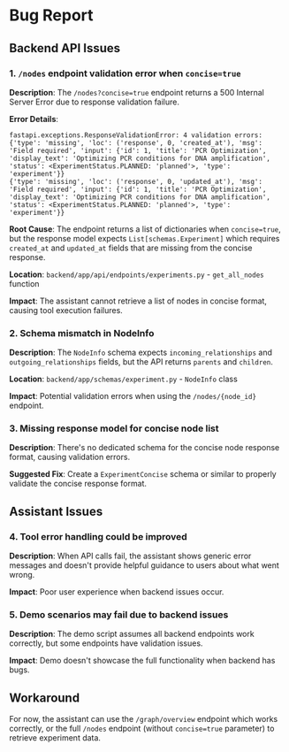 # Bug Report

## Backend API Issues

### 1. `/nodes` endpoint validation error when `concise=true`

**Description**: The `/nodes?concise=true` endpoint returns a 500 Internal Server Error due to response validation failure.

**Error Details**:
```
fastapi.exceptions.ResponseValidationError: 4 validation errors:
{'type': 'missing', 'loc': ('response', 0, 'created_at'), 'msg': 'Field required', 'input': {'id': 1, 'title': 'PCR Optimization', 'display_text': 'Optimizing PCR conditions for DNA amplification', 'status': <ExperimentStatus.PLANNED: 'planned'>, 'type': 'experiment'}}
{'type': 'missing', 'loc': ('response', 0, 'updated_at'), 'msg': 'Field required', 'input': {'id': 1, 'title': 'PCR Optimization', 'display_text': 'Optimizing PCR conditions for DNA amplification', 'status': <ExperimentStatus.PLANNED: 'planned'>, 'type': 'experiment'}}
```

**Root Cause**: The endpoint returns a list of dictionaries when `concise=true`, but the response model expects `List[schemas.Experiment]` which requires `created_at` and `updated_at` fields that are missing from the concise response.

**Location**: `backend/app/api/endpoints/experiments.py` - `get_all_nodes` function

**Impact**: The assistant cannot retrieve a list of nodes in concise format, causing tool execution failures.

### 2. Schema mismatch in NodeInfo

**Description**: The `NodeInfo` schema expects `incoming_relationships` and `outgoing_relationships` fields, but the API returns `parents` and `children`.

**Location**: `backend/app/schemas/experiment.py` - `NodeInfo` class

**Impact**: Potential validation errors when using the `/nodes/{node_id}` endpoint.

### 3. Missing response model for concise node list

**Description**: There's no dedicated schema for the concise node response format, causing validation errors.

**Suggested Fix**: Create a `ExperimentConcise` schema or similar to properly validate the concise response format.

## Assistant Issues

### 4. Tool error handling could be improved

**Description**: When API calls fail, the assistant shows generic error messages and doesn't provide helpful guidance to users about what went wrong.

**Impact**: Poor user experience when backend issues occur.

### 5. Demo scenarios may fail due to backend issues

**Description**: The demo script assumes all backend endpoints work correctly, but some endpoints have validation issues.

**Impact**: Demo doesn't showcase the full functionality when backend has bugs.

## Workaround

For now, the assistant can use the `/graph/overview` endpoint which works correctly, or the full `/nodes` endpoint (without `concise=true` parameter) to retrieve experiment data.
